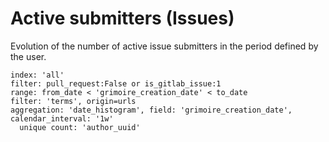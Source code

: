 # Active submitters (Issues)

Evolution of the number of active issue submitters in the period defined by the user.

```
index: 'all'
filter: pull_request:False or is_gitlab_issue:1
range: from_date < 'grimoire_creation_date' < to_date
filter: 'terms', origin=urls
aggregation: 'date_histogram', field: 'grimoire_creation_date', calendar_interval: '1w'
  unique count: 'author_uuid'
```
